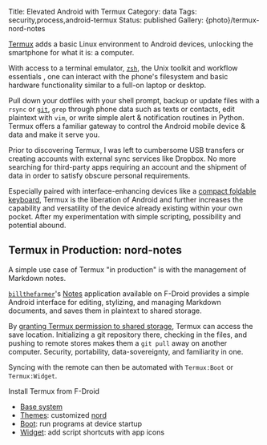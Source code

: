 Title: Elevated Android with Termux
Category: data
Tags: security,process,android-termux
Status: published
Gallery: {photo}/termux-nord-notes

[Termux](https://termux.com/) adds a basic Linux environment to Android devices, unlocking the smartphone for what it is: a computer. 

With access to a terminal emulator, [`zsh`](/the-z-shell-made-for-mankind.html), the Unix toolkit and workflow essentials , one can interact with the phone's filesystem and basic hardware functionality similar to a full-on laptop or desktop.

Pull down your dotfiles with your shell prompt, backup or update files with a `rsync` or [`git`](/dotfiles-plaintext-data-management-with-git.html), `grep` through phone data such as texts or contacts, edit plaintext with `vim`, or write simple alert & notification routines in Python. Termux offers a familiar gateway to control the Android mobile device & data and make it serve you. 

Prior to discovering Termux, I was left to cumbersome USB transfers or creating accounts with external sync services like Dropbox.  No more searching for third-party apps requiring an account and the shipment of data in order to satisfy obscure personal requirements. 

Especially paired with interface-enhancing devices like a [compact foldable keyboard](https://www.jellycomb.com/products/b003b-foldable-bluetooth-keyboard?variant=32901876809818), Termux is the liberation of Android and further increases the capability and versatility of the device already existing within your own pocket. After my experimentation with simple scripting, possibility and potential abound. 

## Termux in Production: nord-notes

A simple use case of Termux "in production" is with the management of Markdown notes.

[`billthefarmer`](https://github.com/billthefarmer)'s [Notes](https://f-droid.org/en/packages/org.billthefarmer.notes/) application available on F-Droid provides a simple Android interface for editing, stylizing, and managing Markdown documents, and saves them in plaintext to shared storage. 

By [granting Termux permission to shared storage](https://wiki.termux.com/wiki/Termux-setup-storage), Termux can access the save location. Initializing a git repository there, checking in the files, and pushing to remote stores makes them a `git pull` away on another computer. Security, portability, data-sovereignty, and familiarity in one.
 
 Syncing with the remote can then be automated with `Termux:Boot` or `Termux:Widget`.

Install Termux from F-Droid

- [Base system](https://f-droid.org/en/packages/com.termux/)
- [Themes](https://f-droid.org/en/packages/com.termux.styling/): customized [nord](https://nordtheme.com)
- [Boot](https://f-droid.org/en/packages/com.termux.boot/): run programs at device startup
- [Widget](https://f-droid.org/en/packages/com.termux.widget/): add script shortcuts with app icons